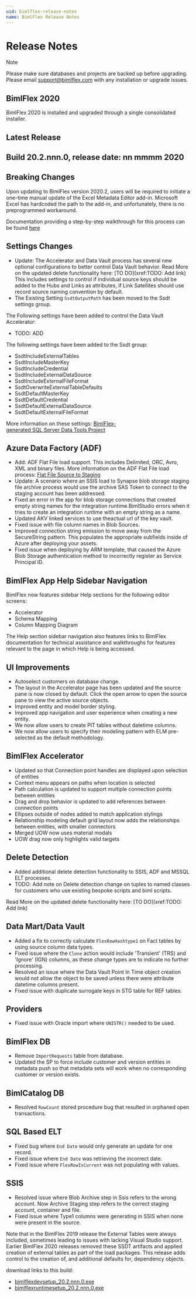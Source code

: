 ```yaml
---
uid: bimlflex-release-notes
name: BimlFlex Release Notes
---
```

# Release Notes

> [!NOTE]
> Please make sure databases and projects are backed up before upgrading.  
> Please email support@bimlflex.com with any installation or upgrade issues.

## BimlFlex 2020

BimlFlex 2020 is installed and upgraded through a single consolidated installer.

## Latest Release

## Build 20.2.nnn.0, release date: nn mmmm 2020

## Breaking Changes

Upon updating to BimlFlex version 2020.2, users will be required to initiate a one-time manual update of the Excel Metadata Editor add-in.
Microsoft Excel has hardcoded the path to the add-in, and unfortunately, there is no preprogrammed workaround.

Documentation providing a step-by-step walkthrough for this process can be found [here](xref:excel-metadata-addin)


## Settings Changes
* Update: The Accelerator and Data Vault process has several new optional configurations to better control Data Vault behavior.
  Read More on the updated delete functionality here: [TO DO](xref:TODO: Add link)
  This includes settings to control if individual source keys should be added to the Hubs and Links as attributes, if Link Satellites should use record source naming convention by default. 
* The Existing Setting `SsdtOutputPath` has been moved to the Ssdt settings group.

The Following settings have been added to control the Data Vault Accelerator:

* TODO: ADD

The following settings have been added to the Ssdt group:

* SsdtIncludeExternalTables
* SsdtIncludeMasterKey
* SsdtIncludeCredential
* SsdtIncludeExternalDataSource
* SsdtIncludeExternalFileFormat
* SsdtOverwriteExternalTableDefaults
* SsdtDefaultMasterKey
* SsdtDefaultCredential
* SsdtDefaultExternalDataSource
* SsdtDefaultExternalFileFormat

More information on these settings: [BimlFlex-generated SQL Server Data Tools Project](xref:bimlflex-ssdt-project)

## Azure Data Factory (ADF)
* Add: ADF Flat File load support. This includes Delimited, ORC, Avro, XML and binary files. More information on the ADF Flat File load process: [Flat File Source to Staging](xref:flat-file-source-to-staging)
* Update: A scenario where an SSIS load to Synapse blob storage staging file archive process would use the archive SAS Token to connect to the staging account has been addressed.
* Fixed an error in the app for blob storage connections that created empty string names for the integration runtime.BimlStudio errors when it tries to create an integration runtime with an empty string as a name.
* Updated AKV linked services to use theactual url of the key vault.
* Fixed issue with file column names in Blob Sources.
* Improved connection string emission to move away from the SecureString pattern. This populates the appropriate subfields inside of Azure after deploying your assets.
* Fixed issue when deploying by ARM template, that caused the Azure Blob Storage authentication method to incorrectly register as Service Principal ID.

## BimlFlex App Help Sidebar Navigation

BimlFlex now features sidebar Help sections for the following editor screens:

* Accelerator
* Schema Mapping
* Column Mapping Diagram

The Help section sidebar navigation also features links to BimlFlex documentation for technical assistance and walkthroughs for features relevant to the page in which Help is being accessed.

## UI Improvements
* Autoselect customers on database change.
* The layout in the Accelerator page has been updated and the source pane is now closed by default. Click the open arrow to open the source pane to view the active source objects.
* Improved entity and model border styling.
* Improved app navigation and user experience when creating a new entity.
* We now allow users to create PIT tables without datetime columns.
* We now allow users to specify their modeling pattern with ELM pre-selected as the default methodology.

## BimlFlex Accelerator
* Updated so that Connection point handles are displayed upon selection of entities
* Context menu appears on paths when location is selected
* Path calculation is updated to support multiple connection points between entities
* Drag and drop behavior is updated to add references between connection points
* Ellipses outside of nodes added to match application stylings
* Relationship modeling default grid layout now adds the relationships between entities, with smaller connectors
* Merged UOW now uses material modals
* UOW drag now only highlights valid targets

## Delete Detection
* Added additional delete detection functionality to SSIS, ADF and MSSQL ELT processes.
* TODO: Add note on Delete detection change on tuples to named classes for customers who use existing bespoke scripts and biml scripts.

Read More on the updated delete functionality here: [TO DO](xref:TODO: Add link)

## Data Mart/Data Vault
* Added a fix to correctly calculate `FlexRowHashtype1` on Fact tables by using source column data types.
* Fixed issue where the `Clone` action would include 'Transient' (TRS) and 'Ignore' (IGN) columns, as these change types are to indicate no further processing.
* Resolved an issue where the Data Vault Point In Time object creation would not allow the object to be saved unless there were attribute datetime columns present.
* Fixed issue with duplicate surrogate keys in STG table for REF tables.

## Providers
* Fixed issue with Oracle import where `UNISTR()` needed to be used.

## BimlFlex DB
* Remove `ImportRequests` table from database.
* Updated the SP to force include customer and version entities in metadata push so that metadata sets will work when no corresponding customer or version exists.

## BimlCatalog DB
* Resolved `RowCount` stored procedure bug that resulted in orphaned open transactions.

## SQL Based ELT
* Fixed bug where `End Date` would only generate an update for one record.
* Fixed issue where `End Date` was retrieving the incorrect date.
* Fixed issue where `FlexRowIsCurrent` was not populating with values.

## SSIS
* Resolved issue where Blob Archive step in Ssis refers to the wrong account. Now Archive Staging step refers to the correct staging account, container and file.
* Fixed issue where Type1 columns were generating in SSIS when none were present in the source.

Note that in the BimlFlex 2019 release the External Tables were always included, sometimes leading to issues with lacking Visual Studio support. Earlier BimlFlex 2020 releases removed these SSDT artifacts and applied creation of external tables as part of the load packages. This release adds control to the creation of, and additional defaults for, dependency objects.

download links to this build:

* [bimlflexdevsetup_20.2.nnn.0.exe](https://varigence.com/downloads/bimlflexdevsetup_20.2.nnn.0.exe)
* [bimlflexruntimesetup_20.2.nnn.0.exe](https://varigence.com/downloads/bimlflexruntimesetup_20.2.nnn.0.exe)


